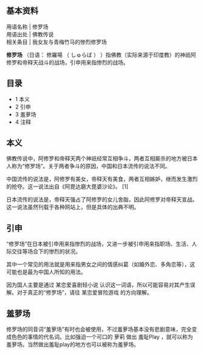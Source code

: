 **基本资料**  
---  
用语名称  |  修罗场   
用语出处  |  佛教传说   
相关条目  |  我女友与青梅竹马的惨烈修罗场   
  
**修罗场** （日语：  修羅場  （  しゅらば  ）  ）指佛教（实际来源于印度教）的神祇阿修罗和帝释天战斗的战场，引申用来指惨烈的战场。

##  目录

  * 1  本义 
  * 2  引申 
  * 3  羞萝场 
  * 4  注释 

##  本义

佛教传说中，阿修罗和帝释天两个神祇经常互相争斗，两者互相厮杀的地方被日本人称为“修罗场”。关于两者争斗的原因，中国和日本流传的说法不同。

中国流传的说法是，阿修罗有美女，帝释天有美食，两者互相嫉妒，继而发生激烈的抢夺。这一说法出自《阿毘达磨大毘婆沙论》。  [1]

日本流传的说法是，帝释天强占了阿修罗的女儿舍脂，因此阿修罗对帝释天宣战。这一说法虽然刊载于各种网站上，但是具体的出典不明。

##  引申

“修罗场”在日本被引申用来指惨烈的战场，又进一步被引申用来指职场、生活、人际交往等场合下的惨烈的状况。

其中一个常见的用法就是用来指男女之间的情感纠葛（如婚外恋、多角恋等），这可能也是最为中国人所知的用法。

因为国人主要是通过  某恋爱喜剧轻小说  认识这一词语，所以可能容易对其产生误解。对于真正的“修罗场”，请往  某恋爱冒险游戏  的方向理解。

##  羞萝场

修罗场的同音词“羞萝场”有时也会被使用，不过羞萝场基本没有悲剧意味，完全变成色色的事情的代名词。比如强迫一个可口的  萝莉  做出  羞耻Play
，就可以称为羞萝场。当然做出羞耻play的地方也可以被称为羞萝场。

  